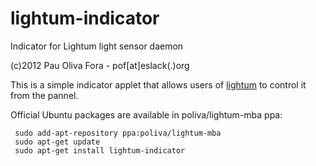 lightum-indicator
=================

Indicator for Lightum light sensor daemon

(c)2012 Pau Oliva Fora - pof[at]eslack(.)org


This is a simple indicator applet that allows users of [lightum](https://github.com/poliva/lightum) to control it from the pannel.

Official Ubuntu packages are available in poliva/lightum-mba ppa:

     sudo add-apt-repository ppa:poliva/lightum-mba
     sudo apt-get update
     sudo apt-get install lightum-indicator

